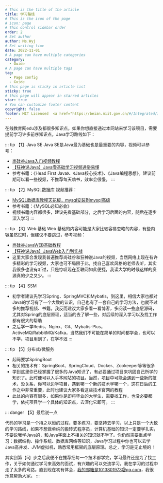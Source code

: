 ```yaml
---
# This is the title of the article
title: 学习路线
# This is the icon of the page
# icon: page
# This control sidebar order
order: 2
# Set author
author: Ms.Wyj
# Set writing time
date: 2022-11-01
# A page can have multiple categories
category:
  - Guide
# A page can have multiple tags
tag:
  - Page config
  - Guide
# this page is sticky in article list
sticky: true
# this page will appear in starred articles
star: true
# You can customize footer content
copyright: false
footer: MIT Licensed  <a href="https://beian.miit.gov.cn/#/Integrated/index" target="_blank">浙ICP备2022028662号-1</a> | Copyright © 2022-present <a href="https://github.com/CodingLifeVV" target="_blank">CodingLifeVV</a> </p> 内容创作不易，引用请注明出处，网站已备案，切勿侵权
---
```


在线教育网edu涉及都很多知识点，如果你想直接通过本网站来学习该项目，需要提前学习许多前序知识点，Java学习路线如下：

::: tip 【1】Java SE
Java SE是Java最为基础也是最重要的内容，视频可以参考：

- [尚硅谷Java入门视频教程](https://www.bilibili.com/video/BV1Kb411W75N/?spm_id_from=333.999.0.0&vd_source=abf2b3c27024a82e5c3803d588ff8453) 
- [【狂神说Java】Java零基础学习视频通俗易懂](https://www.bilibili.com/video/BV12J41137hu/?spm_id_from=333.999.0.0&vd_source=abf2b3c27024a82e5c3803d588ff8453)
- 参考书籍：《Head First Java》、《Java核心技术》、《Java编程思想》。建议前期可以看一些视频，不推荐每天啃书，效率会很慢。
:::

::: tip 【2】MySQL数据库
视频推荐： 
- [MySQL数据库教程天花板，mysql安装到mysql高级](https://www.bilibili.com/video/BV1iq4y1u7vj/?spm_id_from=333.999.0.0&vd_source=abf2b3c27024a82e5c3803d588ff8453)
- 参考书籍：《MySQL必知必会》
- 视频书籍内容都很多，建议先看基础部分，之后学习后面的内容，随后在逐步深入学习
:::

::: tip 【3】Web 基础
Web 基础的内容可能是大家比较容易忽略的内容，有些内容虽然过时，但建议不要跳过，参考视频：
- [尚硅谷JavaWEB基础教程](https://www.bilibili.com/video/BV1jW411u7PZ/?spm_id_from=333.999.0.0&vd_source=abf2b3c27024a82e5c3803d588ff8453)
- [【狂神说Java】JavaWeb入门到实战](https://www.bilibili.com/video/BV12J411M7Sj/?spm_id_from=333.999.0.0&vd_source=abf2b3c27024a82e5c3803d588ff8453)
- 这里大家会发现我普遍推荐尚硅谷和狂神说Java的视频，当然网络上现在有许多精彩的学习视频，大家也可不局限于此，找自己喜欢风格的老师去听，其实我很多也没有听过，只是惊叹现在互联网如此便捷，我读大学的时候这样的资源真的少之又少。
:::

::: tip 【4】SSM
- 初学者建议先学习Spring、SpringMVC和Mybatis，到这里，相信大家也都对Java的学习有了一个大致的认识，自己也有了一套自己的学习方法，也就不过多的推荐视频、书籍。我反而建议大家多看一看博客，多阅读一些底层源码，尤其对Spring的底层原理，适当的去了解一些，对后续的深入学习以及找工作都有很大的帮助
- 之后学一学Redis、Nginx、Git、Mybatis-Plus，ActiveMQ/RabbitMQ/Kafka，当然我们不可能在简单的时间都学会，也可以不学，项目用到了，在学不迟
:::

::: tip 【5】分布式/微服务
- 起码要学SpringBoot
- 相关的技术有：SpringBoot、SpringCloud、Docker、Zookeeper等等很多
- 学到这里你已经掌握了很多的Java知识了，有必要通过项目来巩固自己所学的知识了。此时便可以入手本网站的项目。当然，项目中可能会遇到一些新的技术，没关系，你可以边学项目，遇到哪一个新的技术学哪一个，这在日后的工作之中非常重要，此时也建议大家多看这些技术官网的教程
- 此处的内容有很多，如果你是即将毕业的大学生，需要找工作，也没必要都学，依托项目学一个具体的知识点，去深化它即可。
:::

::: danger 【5】最后说一点

代码的学习是一个持之以恒的过程，要多练习，要坚持去学习，以上只是一个大致的学习路线，如果不想做单纯的搬砖式程序员，计算机基础的知识一定要学扎实，不要说我学Java的，和Java字面上不相关的知识就不学了。你仍然需要重点学习：数据结构、操作系统、数据库网络等知识，Java学习过程中你也可以去学Java高并发、JVM虚拟机，熟悉常用框架的底层原理。总之，学习是无止境的！

其实到第【5】步之后我便不在推荐把每一个技术都学完，学习最终还是为了找工作，关于如何通过学习来高效的面试，有兴趣的可以交流学习，我在学习的过程中走了太多的弯路，直到现在初有体会，我的邮箱是1013801973@qq.com，我很乐意帮助大家。
:::


